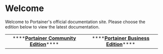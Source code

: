 # Welcome

Welcome to Portainer's official documentation site. Please choose the edition below to view the latest documentation.

|  |  |
| :---: | :---: |
| \*\*\*\*[**Portainer Community Edition**](https://docs.portainer.io/v/ce-2.6/)\*\*\*\* | \*\*\*\*[**Portainer Business Edition**](https://docs.portainer.io/v/be-2.7/)\*\*\*\* |

 

